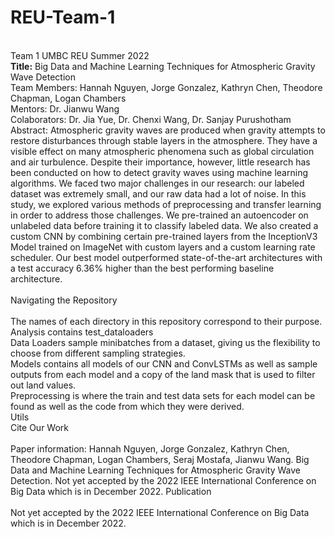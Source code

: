 # REU-Team-1<br>
<br>
Team 1 UMBC REU Summer 2022 <br>
<b>Title:</b> Big Data and Machine Learning Techniques for Atmospheric Gravity Wave Detection<br>
Team Members: Hannah Nguyen, Jorge Gonzalez, Kathryn Chen, Theodore Chapman, Logan Chambers<br>
Mentors: Dr. Jianwu Wang<br>
Colaborators: Dr. Jia Yue, Dr. Chenxi Wang, Dr. Sanjay Purushotham<br>
Abstract: Atmospheric gravity waves are produced when gravity attempts to restore disturbances through stable layers in the atmosphere. They have a visible effect on many atmospheric phenomena such as global circulation and air turbulence. Despite their importance, however, little research has been conducted on how to detect gravity waves using machine learning algorithms. We faced two major challenges in our research: our labeled dataset was extremely small, and our raw data had a lot of noise. In this study, we explored various methods of preprocessing and transfer learning in order to address those challenges. We pre-trained an autoencoder on unlabeled data before training it to classify labeled data. We also created a custom CNN by combining certain pre-trained layers from the InceptionV3 Model trained on ImageNet with custom layers and a custom learning rate scheduler. Our best model outperformed state-of-the-art architectures with a test accuracy 6.36% higher than the best performing baseline architecture.<br>
<br>
Navigating the Repository<br>
<br>
The names of each directory in this repository correspond to their purpose.<br>
Analysis contains test_dataloaders<br>
Data Loaders sample minibatches from a dataset, giving us the flexibility to choose from different sampling strategies.<br>
Models contains all models of our CNN and ConvLSTMs as well as sample outputs from each model and a copy of the land mask that is used to filter out land values.<br>
Preprocessing is where the train and test data sets for each model can be found as well as the code from which they were derived.<br>
Utils<br>
Cite Our Work<br>
<br>
Paper information: Hannah Nguyen, Jorge Gonzalez, Kathryn Chen, Theodore Chapman, Logan Chambers, Seraj Mostafa, Jianwu Wang. Big Data and Machine Learning Techniques for Atmospheric Gravity Wave Detection. Not yet accepted by the 2022 IEEE International Conference on Big Data which is in December 2022.
Publication<br>
<br>
Not yet accepted by the 2022 IEEE International Conference on Big Data which is in December 2022.
